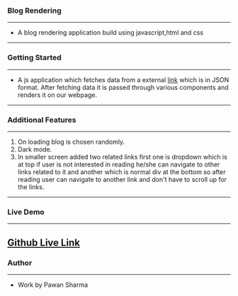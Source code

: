 ### Blog Rendering
----
- A blog rendering application build using javascript,html and css
-------------
### Getting Started
----
- A js application which fetches data from a external [link](https://niravkpatel28.github.io/json-data-server/blogs/blogs.json) which is in JSON format. After fetching data it is passed through various components and renders it on our webpage.
-------------
### Additional Features
----
1. On loading blog is chosen randomly.                 
2. Dark mode.
3. In smaller screen added two related links first one is dropdown which is at top  if user is not interested in reading he/she can navigate to other links related to it and another which is normal div at the bottom so after reading user can navigate to another link and don't have to scroll up for the links.
-------------
### Live Demo
----
[Github Live Link](https://pawan43563.github.io/Blog-rendering/)
-------------
### Author
----
* Work by Pawan Sharma
